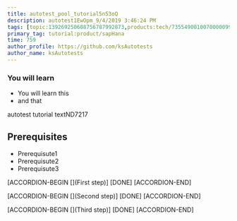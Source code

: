 ```yaml
---
title: autotest_pool_tutorial5n53oQ
description: autotest1EwOpm_9/4/2019 3:46:24 PM
tags: [topic:139269250608756787992873,products:tech/73554900100700000996,tutorial:experience/advanced]
primary_tag: tutorial:product/sapHana
time: 759
author_profile: https://github.com/ksAutotests
author_name: ksAutotests
---
```

### You will learn
- You will learn this
- and that

autotest tutorial textND7217

## Prerequisites
- Prerequisute1
- Prerequisute2
- Prerequisute3

[ACCORDION-BEGIN [](First step)]
[DONE]
[ACCORDION-END]

[ACCORDION-BEGIN [](Second step)]
[DONE]
[ACCORDION-END]

[ACCORDION-BEGIN [](Third step)]
[DONE]
[ACCORDION-END]

